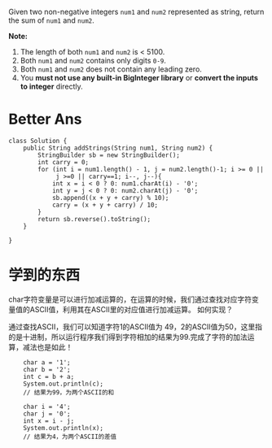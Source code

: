 Given two non-negative integers `num1` and `num2` represented as string, return the sum of `num1` and `num2`.

**Note:**

1. The length of both `num1` and `num2` is < 5100.
2. Both `num1` and `num2` contains only digits `0-9`.
3. Both `num1` and `num2` does not contain any leading zero.
4. You **must not use any built-in BigInteger library** or **convert the inputs to integer** directly.



# Better Ans



```
class Solution {
    public String addStrings(String num1, String num2) {
        StringBuilder sb = new StringBuilder();
        int carry = 0;
        for (int i = num1.length() - 1, j = num2.length()-1; i >= 0 ||
             j >=0 || carry==1; i--, j--){
            int x = i < 0 ? 0: num1.charAt(i) - '0';
            int y = j < 0 ? 0: num2.charAt(j) - '0';
            sb.append((x + y + carry) % 10);
            carry = (x + y + carry) / 10;
        }
        return sb.reverse().toString();
    }
    
}
```



# 学到的东西

char字符变量是可以进行加减运算的，在运算的时候，我们通过查找对应字符变量值的ASCII值，利用其在ASCII里的对应值进行加减运算。
如何实现？ 


通过查找ASCII，我们可以知道字符1的ASCII值为 49，2的ASCII值为50，这里指的是十进制，所以运行程序我们得到字符相加的结果为99.完成了字符的加法运算，减法也是如此！

		char a = '1';
		char b = '2';
		int c = b + a;
		System.out.println(c);
		// 结果为99，为两个ASCII的和


```
    char i = '4';
    char j = '0';
    int x = i - j;
    System.out.println(x);
    // 结果为4，为两个ASCII的差值
```

